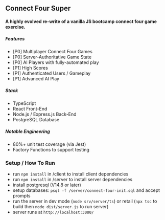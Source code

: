## Connect Four Super
#### A highly evolved re-write of a vanilla JS bootcamp connect four game exercise.
##### Features
- [P0] Multiplayer Connect Four Games
- [P0] Server-Authoritative Game State
- [P0] AI Players with fully-automated play
- [P1] High Scores
- [P1] Authenticated Users / Gameplay
- [P1] Advanced AI Play
##### Stack
- TypeScript
- React Front-End
- Node.js / Express.js Back-End
- PostgreSQL Database
##### Notable Engineering
- 80%+ unit test coverage (via Jest)
- Factory Functions to support testing

### Setup / How To Run
- run `npm install` in /client to install client dependencies
- run `npm install` in /server to install server dependencies
- install postgresql (V14.8 or later)
- setup databases: `psql -f /server/connect-four-init.sql` and accept prompts
- run the server in dev mode (`node srv/server/ts`) or retail (`npx tsc` to build then `node dist/server.js` to run server)
- server runs at `http://localhost:3000/`
